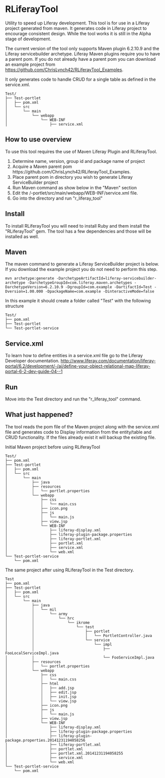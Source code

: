 RLiferayTool
============
Utility to speed up Liferay development.  This tool is for use in a Liferay project generated from maven.  It generates code in Liferay project to encourage consistent design.  While the tool works it is still in the Alpha stage of development.

The current version of the tool only supports Maven plugin 6.2.10.9 and the Liferay servicebuilder archetype.  Liferay Maven plugins require you to have a parent pom.  If you do not already have a parent pom you can download an example project from https://github.com/ChrisLynch42/RLiferayTool_Examples.

It only generates code to handle CRUD for a single table as defined in the service.xml.

```
Test/
├── Test-portlet
│   ├── pom.xml
│   └── src
│       └── main
│           └── webapp
│               └── WEB-INF
│                   ├── service.xml
```

<h2>How to use overview</h2>
To use this tool requires the use of Maven Liferay Plugin and RLiferayTool.
<ol>
  <li>Determine name, version, group id and package name of project</li>
  <li>Acquire a Maven parent pom  https://github.com/ChrisLynch42/RLiferayTool_Examples.</li>
  <li>Place parent pom in directory you wish to generate Liferay ServiceBuilder project</li>
  <li>Run Maven command as show below in the "Maven" section</li>
  <li>Edit the <project name>/<project name>-portlet/src/main/webapp/WEB-INF/service.xml file.</li>
  <li>Go into the <project name> directory and run "r_liferay_tool"</li>
</ol>



<h2>Install</h2>

To install RLiferayTool you will need to install Ruby and them install the "RLiferayTool" gem.  The tool has a few dependencies and those will be installed as well.

<h2>Maven</h2>

The maven command to generate a Liferay ServiceBuilder project is below.  If you download the example project you do not need to perform this step.

```
mvn archetype:generate -DarchetypeArtifactId=liferay-servicebuilder-archetype -DarchetypeGroupId=com.liferay.maven.archetypes -DarchetypeVersion=6.2.10.9 -DgroupId=com.example -DartifactId=Test -Dversion=1.00.000 -DpackageName=com.example -DinteractiveMode=false
```
In this example it should create a folder called "Test" with the following structure

~~~
Test/
├── pom.xml
├── Test-portlet
└── Test-portlet-service
~~~

<h2>Service.xml</h2>

To learn how to define entities in a service.xml file go to the Liferay Developer documentation.  http://www.liferay.com/documentation/liferay-portal/6.2/development/-/ai/define-your-object-relational-map-liferay-portal-6-2-dev-guide-04--1


<h2>Run</h2>

Move into the Test directory and run the "r_liferay_tool" command.

<h2>What just happened?</h2>

The tool reads the pom file of the Maven project along with the service.xml file and generates code to Display information from the entity/table and CRUD functionality.  If the files already exist it will backup the existing file.

Initial Maven project before using RLiferayTool

```
Test/
├── pom.xml
├── Test-portlet
│   ├── pom.xml
│   └── src
│       └── main
│           ├── java
│           ├── resources
│           │   └── portlet.properties
│           └── webapp
│               ├── css
│               │   └── main.css
│               ├── icon.png
│               ├── js
│               │   └── main.js
│               ├── view.jsp
│               └── WEB-INF
│                   ├── liferay-display.xml
│                   ├── liferay-plugin-package.properties
│                   ├── liferay-portlet.xml
│                   ├── portlet.xml
│                   ├── service.xml
│                   └── web.xml
└── Test-portlet-service
    └── pom.xml
```

The same project after using RLiferayTool in the Test directory.

```
Test
├── pom.xml
├── Test-portlet
│   ├── pom.xml
│   └── src
│       └── main
│           ├── java
│           │   └── mil
│           │       └── army
│           │           └── hrc
│           │               └── ikrome
│           │                   └── test
│           │                       ├── portlet
│           │                       │   └── PortletController.java
│           │                       └── service
│           │                           └── impl
│           │                               ├── FooLocalServiceImpl.java
│           │                               └── FooServiceImpl.java
│           ├── resources
│           │   └── portlet.properties
│           └── webapp
│               ├── css
│               │   └── main.css
│               ├── html
│               │   ├── add.jsp
│               │   ├── edit.jsp
│               │   ├── init.jsp
│               │   └── view.jsp
│               ├── icon.png
│               ├── js
│               │   └── main.js
│               ├── view.jsp
│               └── WEB-INF
│                   ├── liferay-display.xml
│                   ├── liferay-plugin-package.properties
│                   ├── liferay-plugin-package.properties.20141231194058256
│                   ├── liferay-portlet.xml
│                   ├── portlet.xml
│                   ├── portlet.xml.20141231194058255
│                   ├── service.xml
│                   └── web.xml
└── Test-portlet-service
    └── pom.xml
```
